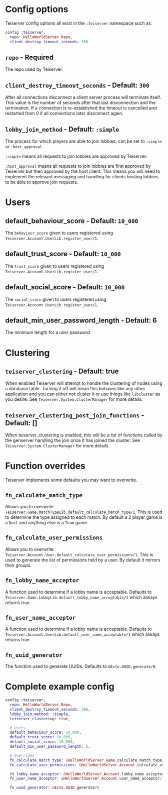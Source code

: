 # Config options
Teiserver config options all exist in the `:teiserver` namespace such as:

```elixir
config :teiserver,
  repo: HelloWorldServer.Repo,
  client_destroy_timeout_seconds: 300
```

## `repo` - Required
The repo used by Teiserver.

## `client_destroy_timeout_seconds` - Default: `300`
After all connections disconnect a client server process will terminate itself. This value is the number of seconds after that last disconnection and the termination. If a connection is re-established the timeout is cancelled and restarted from 0 if all connections later disconnect again.

## `lobby_join_method` - Default: `:simple`
The process for which players are able to join lobbies, can be set to `:simple` or `:host_approval`.

`:simple` means all requests to join lobbies are approved by Teiserver.

`:host_approval` means all requests to join lobbies are first approved by Teiserver but then approved by the host client. This means you will need to implement the relevant messaging and handling for clients hosting lobbies to be able to approve join requests.

# Users
## default_behaviour_score - Default: `10_000`
The `behaviour_score` given to users registered using `Teiserver.Account.UserLib.register_user/1`.

## default_trust_score - Default: `10_000`
The `trust_score` given to users registered using `Teiserver.Account.UserLib.register_user/1`.

## default_social_score - Default: `10_000`
The `social_score` given to users registered using `Teiserver.Account.UserLib.register_user/1`.

## default_min_user_password_length - Default: 6
The minimum length for a user password.

# Clustering
## `teiserver_clustering` - Default: true
When enabled Teiserver will attempt to handle the clustering of nodes using a database table. Turning it off will mean this behaves like any other application and you can either not cluster it or use things like `libcluster` as you desire. See `Teiserver.System.ClusterManager` for more details.

## `teiserver_clustering_post_join_functions` - Default: []
When teiserver_clustering is enabled, this will be a list of functions called by the genserver handling the join once it has joined the cluster. See `Teiserver.System.ClusterManager` for more details.

# Function overrides
Teiserver implements some defaults you may want to overwrite.

## `fn_calculate_match_type`
Allows you to overwrite `Teiserver.Game.MatchTypeLib.default_calculate_match_type/1`. This is used to determine the type assigned to each match. By default a 2 player game is a `Duel` and anything else is a `Team` game.

## `fn_calculate_user_permissions`
Allows you to overwrite `Teiserver.Account.User.default_calculate_user_permissions/1`. This is used to generate the list of permissions held by a user. By default it mirrors their groups.

## `fn_lobby_name_acceptor`
A function used to determine if a lobby name is acceptable. Defaults to `Teiserver.Game.LobbyLib.default_lobby_name_acceptable/1` which always returns true.

## `fn_user_name_acceptor`
A function used to determine if a lobby name is acceptable. Defaults to `Teiserver.Account.UserLib.default_user_name_acceptable/1` which always returns true.

## `fn_uuid_generator`
The function used to generate UUIDs. Defaults to `&Ecto.UUID.generate/0`.


# Complete example config
```elixir
config :teiserver,
  repo: HelloWorldServer.Repo,
  client_destroy_timeout_seconds: 300,
  lobby_join_method: :simple,
  teiserver_clustering: true,

  # Users
  default_behaviour_score: 10_000,
  default_trust_score: 10_000,
  default_social_score: 10_000,
  default_min_user_password_length: 6,

  # Overrides
  fn_calculate_match_type: &HelloWorldServer.Game.calculate_match_type/1,
  fn_calculate_user_permissions: &HelloWorldServer.Account.calculate_user_permissions/1,

  fn_lobby_name_acceptor: &HelloWorldServer.Account.lobby_name_acceptor/1,
  fn_user_name_acceptor: &HelloWorldServer.Account.user_name_acceptor/1,

  fn_uuid_generator: &Ecto.UUID.generate/0
```
